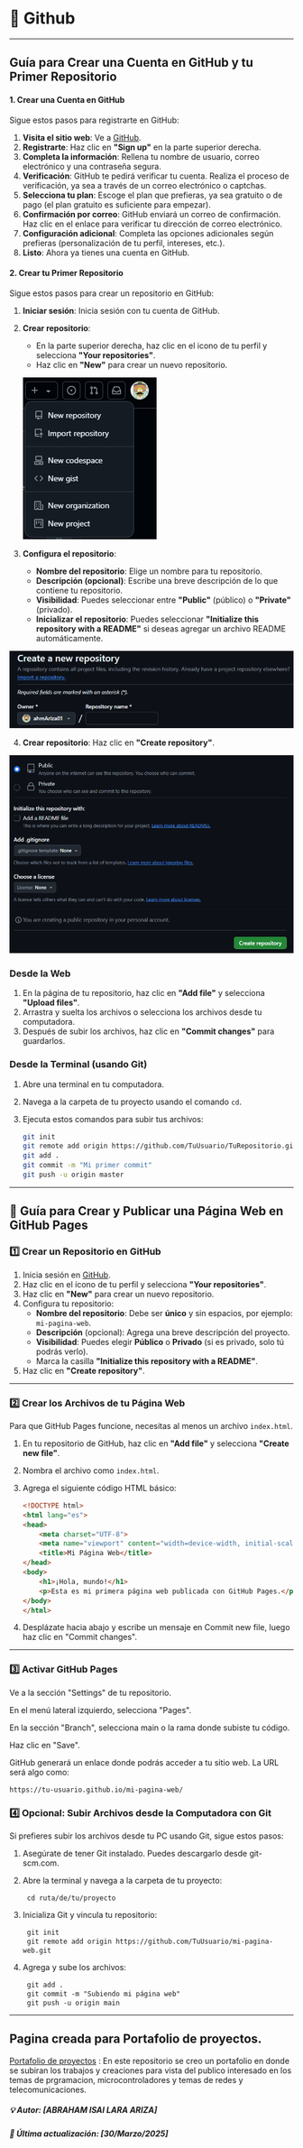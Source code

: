 # 🔎 Github
----------------
## Guía para Crear una Cuenta en GitHub y tu Primer Repositorio

#### 1. Crear una Cuenta en GitHub

Sigue estos pasos para registrarte en GitHub:

1. **Visita el sitio web**: Ve a [GitHub](https://github.com).
2. **Registrarte**: Haz clic en **"Sign up"** en la parte superior derecha.
3. **Completa la información**: Rellena tu nombre de usuario, correo electrónico y una contraseña segura.
4. **Verificación**: GitHub te pedirá verificar tu cuenta. Realiza el proceso de verificación, ya sea a través de un correo electrónico o captchas.
5. **Selecciona tu plan**: Escoge el plan que prefieras, ya sea gratuito o de pago (el plan gratuito es suficiente para empezar).
6. **Confirmación por correo**: GitHub enviará un correo de confirmación. Haz clic en el enlace para verificar tu dirección de correo electrónico.
7. **Configuración adicional**: Completa las opciones adicionales según prefieras (personalización de tu perfil, intereses, etc.).
8. **Listo**: Ahora ya tienes una cuenta en GitHub.

#### 2. Crear tu Primer Repositorio

Sigue estos pasos para crear un repositorio en GitHub:

1. **Iniciar sesión**: Inicia sesión con tu cuenta de GitHub.
2. **Crear repositorio**:
   - En la parte superior derecha, haz clic en el icono de tu perfil y selecciona **"Your repositories"**.
   - Haz clic en **"New"** para crear un nuevo repositorio.

   ![creator-new](./imgs/createnew.png)

3. **Configura el repositorio**:
   - **Nombre del repositorio**: Elige un nombre para tu repositorio.
   - **Descripción (opcional)**: Escribe una breve descripción de lo que contiene tu repositorio.
   - **Visibilidad**: Puedes seleccionar entre **"Public"** (público) o **"Private"** (privado).
   - **Inicializar el repositorio**: Puedes seleccionar **"Initialize this repository with a README"** si deseas agregar un archivo README automáticamente.

![Repositorio](./imgs/reapositoriocreate.png)

4. **Crear repositorio**: Haz clic en **"Create repository"**.

![Create](./imgs/image.png)

### Desde la Web

1. En la página de tu repositorio, haz clic en **"Add file"** y selecciona **"Upload files"**.
2. Arrastra y suelta los archivos o selecciona los archivos desde tu computadora.
3. Después de subir los archivos, haz clic en **"Commit changes"** para guardarlos.

### Desde la Terminal (usando Git)

1. Abre una terminal en tu computadora.
2. Navega a la carpeta de tu proyecto usando el comando `cd`.
3. Ejecuta estos comandos para subir tus archivos:

   ```bash
   git init
   git remote add origin https://github.com/TuUsuario/TuRepositorio.git
   git add .
   git commit -m "Mi primer commit"
   git push -u origin master
   ```
---------

## 📄 Guía para Crear y Publicar una Página Web en GitHub Pages

### 1️⃣ Crear un Repositorio en GitHub

1. Inicia sesión en [GitHub](https://github.com).
2. Haz clic en el ícono de tu perfil y selecciona **"Your repositories"**.
3. Haz clic en **"New"** para crear un nuevo repositorio.
4. Configura tu repositorio:
   - **Nombre del repositorio**: Debe ser **único** y sin espacios, por ejemplo: `mi-pagina-web`.
   - **Descripción** (opcional): Agrega una breve descripción del proyecto.
   - **Visibilidad**: Puedes elegir **Público** o **Privado** (si es privado, solo tú podrás verlo).
   - Marca la casilla **"Initialize this repository with a README"**.
5. Haz clic en **"Create repository"**.

---

### 2️⃣ Crear los Archivos de tu Página Web

Para que GitHub Pages funcione, necesitas al menos un archivo `index.html`.

1. En tu repositorio de GitHub, haz clic en **"Add file"** y selecciona **"Create new file"**.
2. Nombra el archivo como `index.html`.
3. Agrega el siguiente código HTML básico:

   ```html
   <!DOCTYPE html>
   <html lang="es">
   <head>
       <meta charset="UTF-8">
       <meta name="viewport" content="width=device-width, initial-scale=1.0">
       <title>Mi Página Web</title>
   </head>
   <body>
       <h1>¡Hola, mundo!</h1>
       <p>Esta es mi primera página web publicada con GitHub Pages.</p>
   </body>
   </html>

4. Desplázate hacia abajo y escribe un mensaje en Commit new file, luego haz clic en "Commit changes".

------
### 3️⃣ Activar GitHub Pages
Ve a la sección "Settings" de tu repositorio.

En el menú lateral izquierdo, selecciona "Pages".

En la sección "Branch", selecciona main o la rama donde subiste tu código.

Haz clic en "Save".

GitHub generará un enlace donde podrás acceder a tu sitio web. La URL será algo como:

    https://tu-usuario.github.io/mi-pagina-web/

### 4️⃣  Opcional: Subir Archivos desde la Computadora con Git
 Si prefieres subir los archivos desde tu PC usando Git, sigue estos pasos:

1. Asegúrate de tener Git instalado. Puedes descargarlo desde git-scm.com.

2. Abre la terminal y navega a la carpeta de tu proyecto:

        cd ruta/de/tu/proyecto

3. Inicializa Git y vincula tu repositorio:

        git init
        git remote add origin https://github.com/TuUsuario/mi-pagina-web.git

4. Agrega y sube los archivos:

        git add .
        git commit -m "Subiendo mi página web"
        git push -u origin main

---------

## Pagina creada para Portafolio de proyectos.

[Portafolio de proyectos](https://akeno075.github.io) : En este repositorio se creo un portafolio en donde se subiran los trabajos y creaciones para vista del publico interesado en los temas de prgramacion, microcontroladores y temas de redes y telecomunicaciones.

##### 💡 Autor: [ABRAHAM ISAI LARA ARIZA]
##### 📆 Última actualización: [30/Marzo/2025]

